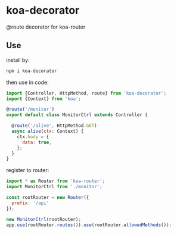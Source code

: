 # koa-decorator
@route decorator for koa-router

## Use
install by:
```bash
npm i koa-decorator
```
then use in code:
```js
import {Controller, HttpMethod, route} from 'koa-decorator';
import {Context} from 'koa';

@route('/monitor')
export default class MonitorCtrl extends Controller {

  @route('/alive', HttpMethod.GET)
  async alive(ctx: Context) {
    ctx.body = {
      data: true,
    };
  }
}
```
register to router:
```js
import * as Router from 'koa-router';
import MonitorCtrl from './monitor';

const rootRouter = new Router({
  prefix: '/api'
});

new MonitorCtrl(rootRouter);
app.use(rootRouter.routes()).use(rootRouter.allowedMethods());
```